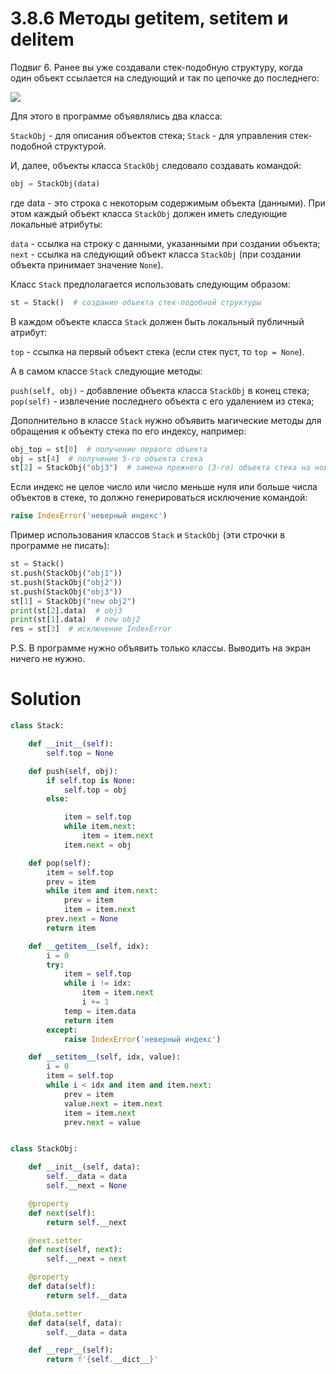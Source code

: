 # 3.8.6 Методы __getitem__, __setitem__ и __delitem__

Подвиг 6. Ранее вы уже создавали стек-подобную структуру, когда один объект ссылается на следующий и так по цепочке до
последнего:

![](https://ucarecdn.com/21282cf8-f453-4bb6-97c3-3a3e02ca9ce8/)

Для этого в программе объявлялись два класса:

`StackObj` - для описания объектов стека;
`Stack` - для управления стек-подобной структурой.

И, далее, объекты класса `StackObj` следовало создавать командой:

```python
obj = StackObj(data)
```

где data - это строка с некоторым содержимым объекта (данными). При этом каждый объект класса `StackObj` должен иметь
следующие локальные атрибуты:

`data` - ссылка на строку с данными, указанными при создании объекта;
`next` - ссылка на следующий объект класса `StackObj` (при создании объекта принимает значение `None`).

Класс `Stack` предполагается использовать следующим образом:

```python
st = Stack()  # создание объекта стек-подобной структуры
```

В каждом объекте класса `Stack` должен быть локальный публичный атрибут:

`top` - ссылка на первый объект стека (если стек пуст, то `top = None`).

А в самом классе `Stack` следующие методы:

`push(self, obj)` - добавление объекта класса `StackObj` в конец стека;
`pop(self)` - извлечение последнего объекта с его удалением из стека;

Дополнительно в классе `Stack` нужно объявить магические методы для обращения к объекту стека по его индексу, например:

```python
obj_top = st[0]  # получение первого объекта
obj = st[4]  # получение 5-го объекта стека
st[2] = StackObj("obj3")  # замена прежнего (3-го) объекта стека на новый
```

Если индекс не целое число или число меньше нуля или больше числа объектов в стеке, то должно генерироваться исключение
командой:

```python
raise IndexError('неверный индекс')
```

Пример использования классов `Stack` и `StackObj` (эти строчки в программе не писать):

```python
st = Stack()
st.push(StackObj("obj1"))
st.push(StackObj("obj2"))
st.push(StackObj("obj3"))
st[1] = StackObj("new obj2")
print(st[2].data)  # obj3
print(st[1].data)  # new obj2
res = st[3]  # исключение IndexError
```

P.S. В программе нужно объявить только классы. Выводить на экран ничего не нужно.

# Solution

```python
class Stack:

    def __init__(self):
        self.top = None

    def push(self, obj):
        if self.top is None:
            self.top = obj
        else:

            item = self.top
            while item.next:
                item = item.next
            item.next = obj

    def pop(self):
        item = self.top
        prev = item
        while item and item.next:
            prev = item
            item = item.next
        prev.next = None
        return item

    def __getitem__(self, idx):
        i = 0
        try:
            item = self.top
            while i != idx:
                item = item.next
                i += 1
            temp = item.data
            return item
        except:
            raise IndexError('неверный индекс')

    def __setitem__(self, idx, value):
        i = 0
        item = self.top
        while i < idx and item and item.next:
            prev = item
            value.next = item.next
            item = item.next
            prev.next = value


class StackObj:

    def __init__(self, data):
        self.__data = data
        self.__next = None

    @property
    def next(self):
        return self.__next

    @next.setter
    def next(self, next):
        self.__next = next

    @property
    def data(self):
        return self.__data

    @data.setter
    def data(self, data):
        self.__data = data

    def __repr__(self):
        return f'{self.__dict__}'
```